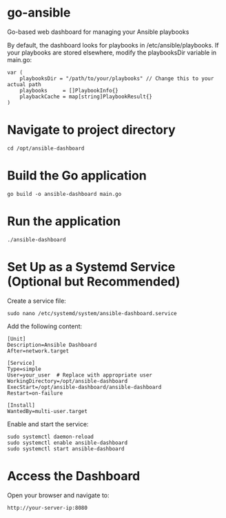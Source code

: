 # go-ansible
 Go-based web dashboard for managing your Ansible playbooks 
 
By default, the dashboard looks for playbooks in /etc/ansible/playbooks. 
If your playbooks are stored elsewhere, modify the playbooksDir variable in main.go:
```
var (
    playbooksDir = "/path/to/your/playbooks" // Change this to your actual path
    playbooks     = []PlaybookInfo{}
    playbackCache = map[string]PlaybookResult{}
)
```
# Navigate to project directory
```
cd /opt/ansible-dashboard
```
# Build the Go application
```
go build -o ansible-dashboard main.go
```
# Run the application
```
./ansible-dashboard
```
# Set Up as a Systemd Service (Optional but Recommended)
Create a service file:
```
sudo nano /etc/systemd/system/ansible-dashboard.service
```
Add the following content:
```
[Unit]
Description=Ansible Dashboard
After=network.target

[Service]
Type=simple
User=your_user  # Replace with appropriate user
WorkingDirectory=/opt/ansible-dashboard
ExecStart=/opt/ansible-dashboard/ansible-dashboard
Restart=on-failure

[Install]
WantedBy=multi-user.target
```
Enable and start the service:
```
sudo systemctl daemon-reload
sudo systemctl enable ansible-dashboard
sudo systemctl start ansible-dashboard
```
# Access the Dashboard
Open your browser and navigate to:
```
http://your-server-ip:8080
```
